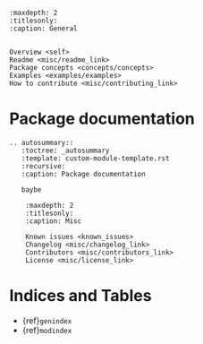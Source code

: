 ```{toctree}
:maxdepth: 2
:titlesonly:
:caption: General


Overview <self>
Readme <misc/readme_link>
Package concepts <concepts/concepts>
Examples <examples/examples>
How to contribute <misc/contributing_link>
```

# Package documentation
```{eval-rst}
.. autosummary::
   :toctree: _autosummary
   :template: custom-module-template.rst
   :recursive:
   :caption: Package documentation

   baybe
```

```{toctree}
    :maxdepth: 2
    :titlesonly:
    :caption: Misc

    Known issues <known_issues>
    Changelog <misc/changelog_link>
    Contributors <misc/contributors_link>
    License <misc/license_link>
```

# Indices and Tables

- {ref}`genindex`
- {ref}`modindex`
